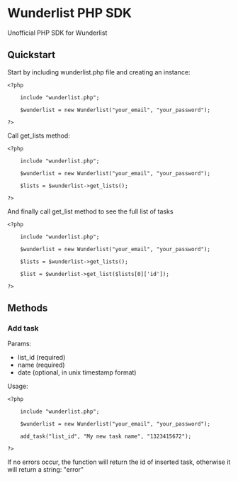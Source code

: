 Wunderlist PHP SDK
=============

Unofficial PHP SDK for Wunderlist

Quickstart
-------

Start by including wunderlist.php file and creating an instance:

	<?php
	
		include "wunderlist.php";
		
		$wunderlist = new Wunderlist("your_email", "your_password");
	
	?>

Call get_lists method:

	<?php
	
		include "wunderlist.php";
		
		$wunderlist = new Wunderlist("your_email", "your_password");
	
		$lists = $wunderlist->get_lists();
		
	?>

And finally call get_list method to see the full list of tasks

	<?php
	
		include "wunderlist.php";
		
		$wunderlist = new Wunderlist("your_email", "your_password");
	
		$lists = $wunderlist->get_lists();
		
		$list = $wunderlist->get_list($lists[0]['id']);
	
	?>

Methods
-------
	
### Add task

Params:

* list_id (required)
* name (required)
* date (optional, in unix timestamp format) 

Usage:

	<?php
	
		include "wunderlist.php";
		
		$wunderlist = new Wunderlist("your_email", "your_password");
	
		add_task("list_id", "My new task name", "1323415672");
	
	?>
	
If no errors occur, the function will return the id of inserted task, otherwise it will return a string: "error"